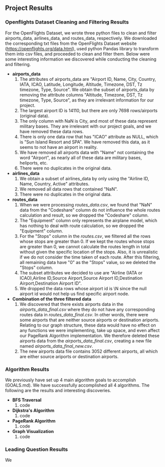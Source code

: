 ## Project Results
### Openflights Dataset Cleaning and Filtering Results   
For the OpenFlights Dataset, we wrote three python files to clean and filter airports_data, airlines_data, and routes_data, respectively. We downloaded the corresponding txt files from the OpenFlights Dataset website (https://openflights.org/data.html), used python Pandas library to transform them into csv files, and proceeded to clean and filter them. Below were some interesting information we discovered while conducting the cleaning and filtering.  
 - __airports_data__
    1. The attributes of airports_data are "Airport ID, Name, City, Country, IATA, ICAO, Latitude, Longitude, Altitude, Timezone, DST, Tz timezone, Type, Source". We obtain the subset of airports_data by removing the attribute columns "Altitude, Timezone, DST, Tz timezone, Type, Source", as they are irrelevant information for our project.  
    2. The largest airport ID is 14110, but there are only 7698 rows/airports (original data).  
    3. The only column with NaN is City, and most of these data represent military bases. They are irrelevant with our project goals, and we have removed these data rows.  
    4. There is only one data row that has "ICAO" attribute as NULL, which is "Sun Island Resort and SPA". We have removed this data, as it seems to not have an airport in reality.  
    5. We have removed all airports data with "Name" not containing the word "Airport", as nearly all of these data are military bases, heliports, etc.  
    6. There were no duplicates in the original data.  
 - __airlines_data__
    1. We obtain a subset of airlines_data by only using the "Airline ID, Name, Country, Active" attributes.  
    2. We removed all data rows that contained "NaN".  
    3. There were no duplicates in the original data.  
 - __routes_data__
    1. When we were processing *routes_data.csv*, we found that "NaN" data from the "Codeshare" column do not influence the whole routes calculation and result, so we dropped the "Codeshare" column.  
    2. The "Equipment" column only represents the airplane model, which has nothing to deal with route calculation, so we dropped the "Equipment" column.  
    3. For the "Stops" column in the *routes.csv*, we filtered all the rows whose stops are greater than 0. If we kept the routes whose stops are greater than 0, we cannot calculate the routes length in total without given the specific location of the stops. Also, it is unrealistic if we do not consider the time taken of each route. After this filtering, all remaining data have "0" as the "Stops" value, so we deleted the "Stops" column.  
    4. The subset attributes we decided to use are "Airline (IATA or ICAO),Airline ID,Source Airport,Source Airport ID,Destination Airport,Destination Airport ID".  
    5. We dropped the data rows whose airport id is \N since the null airport id would not help us find specific airport node.  
 - __Combination of the three filtered data__
    1. We discovered that there exists airports data in the *airports_data_final.csv* where they do not have any corresponding routes data in *routes_data_final.csv*. In other words, there were some airports that are neither source airports or destination ariports. Relating to our graph structure, these data would have no effect on any functions we were implementing, take up space, and even affect our PageRank Algorithm implementation. We therefore deleted these airports data from the *airports_data_final.csv*, creating a new file named *airports_data_final_new.csv*.  
    2. The new airports data file contains 3052 different airports, all which are either source ariports or destination airports.  

### Algorithm Results  
We previously have set up 4 main algorithm goals to accomplish (GOALS.md). We have successfully accomplished all 4 algorithms. The following are the results and interesting discoveries.  
 - __BFS Traversal__  
    1. code  
 - __Dijkstra's Algorithm__  
    1. code  
 - __PageRank Algorithm__
    1. code  
 - __Graph Visualization__
    1. code  

### Leading Question Results  
We
